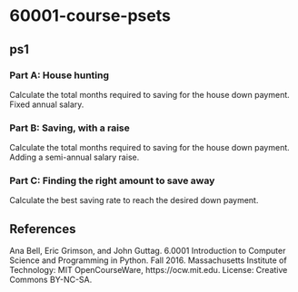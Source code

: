 # 60001-course-psets

## ps1

### Part A: House hunting

Calculate the total months required to saving for the house down payment.
Fixed annual salary.

### Part B: Saving, with a raise

Calculate the total months required to saving for the house down payment.
Adding a semi-annual salary raise.

### Part C: Finding the right amount to save away

Calculate the best saving rate to reach the desired down payment.

## References

<div id="refs">Ana Bell, Eric Grimson, and John Guttag. 6.0001 Introduction to Computer Science and Programming in Python. Fall 2016. Massachusetts Institute of Technology: MIT OpenCourseWare, https://ocw.mit.edu. License: Creative Commons BY-NC-SA.</div>
